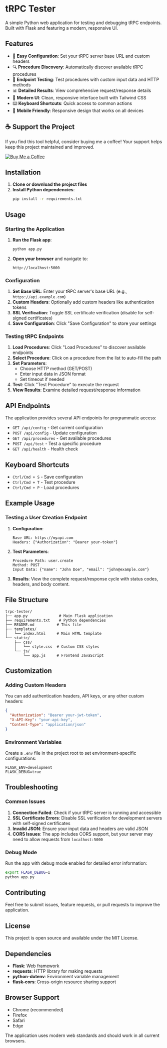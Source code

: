 # tRPC Tester

A simple Python web application for testing and debugging tRPC endpoints. Built with Flask and featuring a modern, responsive UI.

## Features

- 🚀 **Easy Configuration**: Set your tRPC server base URL and custom headers
- 🔍 **Procedure Discovery**: Automatically discover available tRPC procedures
- 🧪 **Endpoint Testing**: Test procedures with custom input data and HTTP methods
- 📊 **Detailed Results**: View comprehensive request/response details
- 🎨 **Modern UI**: Clean, responsive interface built with Tailwind CSS
- ⌨️ **Keyboard Shortcuts**: Quick access to common actions
- 📱 **Mobile Friendly**: Responsive design that works on all devices

## ☕ Support the Project

If you find this tool helpful, consider buying me a coffee! Your support helps keep this project maintained and improved.

[![Buy Me a Coffee](https://img.shields.io/badge/Buy%20Me%20a%20Coffee-%23FFDD00?style=for-the-badge&logo=buy-me-a-coffee&logoColor=black)](https://buymeacoffee.com/stefanmanciu)

## Installation

1. **Clone or download the project files**
2. **Install Python dependencies**:
   ```bash
   pip install -r requirements.txt
   ```

## Usage

### Starting the Application

1. **Run the Flask app**:
   ```bash
   python app.py
   ```

2. **Open your browser** and navigate to:
   ```
   http://localhost:5000
   ```

### Configuration

1. **Set Base URL**: Enter your tRPC server's base URL (e.g., `https://api.example.com`)
2. **Custom Headers**: Optionally add custom headers like authentication tokens
3. **SSL Verification**: Toggle SSL certificate verification (disable for self-signed certificates)
4. **Save Configuration**: Click "Save Configuration" to store your settings

### Testing tRPC Endpoints

1. **Load Procedures**: Click "Load Procedures" to discover available endpoints
2. **Select Procedure**: Click on a procedure from the list to auto-fill the path
3. **Set Parameters**:
   - Choose HTTP method (GET/POST)
   - Enter input data in JSON format
   - Set timeout if needed
4. **Test**: Click "Test Procedure" to execute the request
5. **View Results**: Examine detailed request/response information

## API Endpoints

The application provides several API endpoints for programmatic access:

- `GET /api/config` - Get current configuration
- `POST /api/config` - Update configuration
- `GET /api/procedures` - Get available procedures
- `POST /api/test` - Test a specific procedure
- `GET /api/health` - Health check

## Keyboard Shortcuts

- `Ctrl/Cmd + S` - Save configuration
- `Ctrl/Cmd + T` - Test procedure
- `Ctrl/Cmd + P` - Load procedures

## Example Usage

### Testing a User Creation Endpoint

1. **Configuration**:
   ```
   Base URL: https://myapi.com
   Headers: {"Authorization": "Bearer your-token"}
   ```

2. **Test Parameters**:
   ```
   Procedure Path: user.create
   Method: POST
   Input Data: {"name": "John Doe", "email": "john@example.com"}
   ```

3. **Results**: View the complete request/response cycle with status codes, headers, and body content.

## File Structure

```
trpc-tester/
├── app.py              # Main Flask application
├── requirements.txt    # Python dependencies
├── README.md          # This file
├── templates/
│   └── index.html     # Main HTML template
└── static/
    ├── css/
    │   └── style.css  # Custom CSS styles
    └── js/
        └── app.js     # Frontend JavaScript
```

## Customization

### Adding Custom Headers

You can add authentication headers, API keys, or any other custom headers:

```json
{
  "Authorization": "Bearer your-jwt-token",
  "X-API-Key": "your-api-key",
  "Content-Type": "application/json"
}
```

### Environment Variables

Create a `.env` file in the project root to set environment-specific configurations:

```env
FLASK_ENV=development
FLASK_DEBUG=true
```

## Troubleshooting

### Common Issues

1. **Connection Failed**: Check if your tRPC server is running and accessible
2. **SSL Certificate Errors**: Disable SSL verification for development servers with self-signed certificates
3. **Invalid JSON**: Ensure your input data and headers are valid JSON
4. **CORS Issues**: The app includes CORS support, but your server may need to allow requests from `localhost:5000`

### Debug Mode

Run the app with debug mode enabled for detailed error information:

```bash
export FLASK_DEBUG=1
python app.py
```

## Contributing

Feel free to submit issues, feature requests, or pull requests to improve the application.

## License

This project is open source and available under the MIT License.

## Dependencies

- **Flask**: Web framework
- **requests**: HTTP library for making requests
- **python-dotenv**: Environment variable management
- **flask-cors**: Cross-origin resource sharing support

## Browser Support

- Chrome (recommended)
- Firefox
- Safari
- Edge

The application uses modern web standards and should work in all current browsers.
